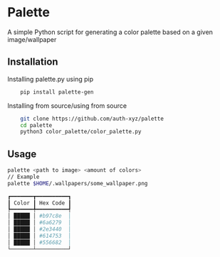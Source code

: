
# Palette

A simple Python script for generating a color palette based on a given image/wallpaper




## Installation

Installing palette.py using pip

```bash
    pip install palette-gen
```


Installing from source/using from source

```bash
    git clone https://github.com/auth-xyz/palette
    cd palette
    python3 color_palette/color_palette.py 
```



## Usage

```bash
palette <path to image> <amount of colors>
// Example
palette $HOME/.wallpapers/some_wallpaper.png

┏━━━━━━━┳━━━━━━━━━━┓
┃ Color ┃ Hex Code ┃
┡━━━━━━━╇━━━━━━━━━━┩
│ █████ │ #b97c8e  │
│ █████ │ #6a6279  │
│ █████ │ #2e3440  │
│ █████ │ #614753  │
│ █████ │ #556682  │
└───────┴──────────┘

```